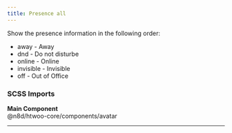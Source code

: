 ```yaml
---
title: Presence all
---
```


Show the presence information in the following order:

* away - Away
* dnd - Do not disturbe
* online - Online
* invisible - Invisible
* off - Out of Office

### SCSS Imports

**Main Component**\
@n8d/htwoo-core/components/avatar

***